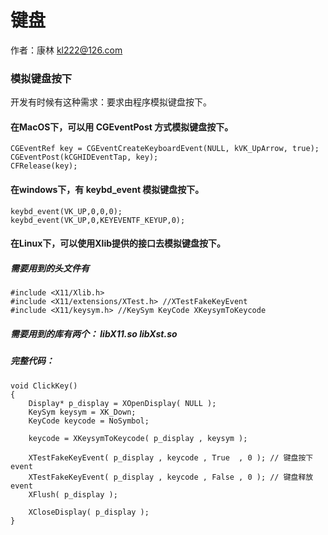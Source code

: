 # 键盘

作者：康林 <kl222@126.com>

### 模拟键盘按下

开发有时候有这种需求：要求由程序模拟键盘按下。

#### 在MacOS下，可以用 CGEventPost 方式模拟键盘按下。


    CGEventRef key = CGEventCreateKeyboardEvent(NULL, kVK_UpArrow, true);
    CGEventPost(kCGHIDEventTap, key);
    CFRelease(key);


#### 在windows下，有 keybd_event 模拟键盘按下。

    keybd_event(VK_UP,0,0,0); 
    keybd_event(VK_UP,0,KEYEVENTF_KEYUP,0);

#### 在Linux下，可以使用Xlib提供的接口去模拟键盘按下。

##### 需要用到的头文件有

    #include <X11/Xlib.h>
    #include <X11/extensions/XTest.h> //XTestFakeKeyEvent
    #include <X11/keysym.h> //KeySym KeyCode XKeysymToKeycode


##### 需要用到的库有两个：   libX11.so libXst.so 

##### 完整代码：

    void ClickKey()
    {
        Display* p_display = XOpenDisplay( NULL );
        KeySym keysym = XK_Down;
        KeyCode keycode = NoSymbol;
 
        keycode = XKeysymToKeycode( p_display , keysym );
   
        XTestFakeKeyEvent( p_display , keycode , True  , 0 ); // 键盘按下event
        XTestFakeKeyEvent( p_display , keycode , False , 0 ); // 键盘释放event
        XFlush( p_display );
 
        XCloseDisplay( p_display );  
    }


